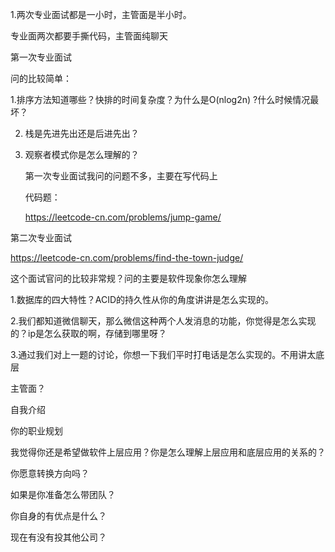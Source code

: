 1.两次专业面试都是一小时，主管面是半小时。

专业面两次都要手撕代码，主管面纯聊天

第一次专业面试

问的比较简单：

1.排序方法知道哪些？快排的时间复杂度？为什么是O(nlog2n)  ?什么时候情况最坏？

2. 栈是先进先出还是后进先出？

3. 观察者模式你是怎么理解的？

   第一次专业面试我问的问题不多，主要在写代码上

   代码题：

    https://leetcode-cn.com/problems/jump-game/ 





第二次专业面试

 https://leetcode-cn.com/problems/find-the-town-judge/ 

 这个面试官问的比较非常规？问的主要是软件现象你怎么理解

1.数据库的四大特性？ACID的持久性从你的角度讲讲是怎么实现的。

2.我们都知道微信聊天，那么微信这种两个人发消息的功能，你觉得是怎么实现的？ip是怎么获取的啊，存储到哪里呀？

3.通过我们对上一题的讨论，你想一下我们平时打电话是怎么实现的。不用讲太底层



主管面？

自我介绍

你的职业规划

我觉得你还是希望做软件上层应用？你是怎么理解上层应用和底层应用的关系的？

你愿意转换方向吗？

如果是你准备怎么带团队？

你自身的有优点是什么？

现在有没有投其他公司？